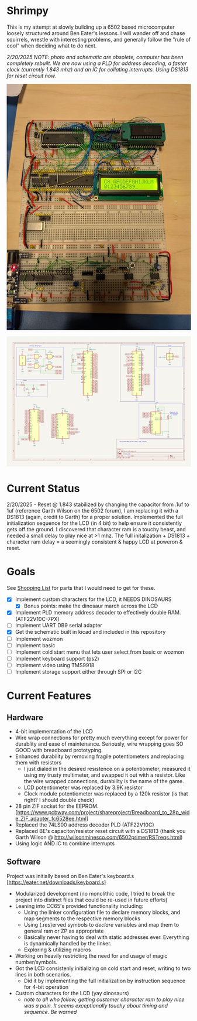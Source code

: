 # Shrimpy
This is my attempt at slowly building up a 6502 based microcomputer loosely structured around Ben Eater's lessons. I will wander off and chase squirrels, wrestle with interesting problems, and generally follow the "rule of cool" when deciding what to do next.

*2/20/2025 NOTE: photo and schematic are obsolete, computer has been completely rebuilt. We are now using a PLD for address decoding, a faster clock (currently 1.843 mhz) and an IC for collating interrupts. Using DS1813 for reset circuit now.*

![Image of build](build_photo.png)

![schematic](schematics/shrimpy.png)


# Current Status
2/20/2025 - Reset @ 1.843 stabilized by changing the capacitor from .1uf to 1uf (reference Garth Wilson on the 6502 forum), I am replacing it with a DS1813 (again, credit to Garth) for a proper solution. Implemented the full initialization sequence for the LCD (in 4 bit) to help ensure it consistently gets off the ground. I discovered that character ram is a touchy beast, and needed a small delay to play nice at >1 mhz. The full initalization + DS1813 + character ram delay = a seemingly consistent & happy LCD at poweron & reset.

# Goals
See [Shopping List](shopping_list.md) for parts that I would need to get for these.
- [x] Implement custom characters for the LCD, it NEEDS DINOSAURS
  - [x] Bonus points: make the dinosaur march across the LCD
- [X] Implement PLD memory address decoder to effectively double RAM. (ATF22V10C-7PX)
- [ ] Implement UART DB9 serial adapter
- [x] Get the schematic built in kicad and included in this repository
- [ ] Implement wozmon
- [ ] Implement basic
- [ ] Implement cold start menu that lets user select from basic or wozmon
- [ ] Implement keyboard support (ps2)
- [ ] Implement video using TMS9918
- [ ] Implement storage support either through SPI or I2C

# Current Features
## Hardware
* 4-bit implementation of the LCD
* Wire wrap connections for pretty much everything except for power for durablity and ease of maintenance. Seriously, wire wrapping goes SO GOOD with breadboard prototyping.
* Enhanced durability by removing fragile potentiometers and replacing them with resistors
  * I just dialed in the desired resistence on a potentiometer, measured it using my trusty multimeter, and swapped it out with a resistor. Like the wire wrapped connections, durability is the name of the game.
  * LCD potentiometer was replaced by 3.9K resistor
  * Clock module potentiometer was replaced by a 120k resistor (is that right? I should double check)
* 28 pin ZIF socket for the EEPROM. [https://www.pcbway.com/project/shareproject/Breadboard_to_28p_wide_ZIF_adapter_fc6528ee.html]
* Replaced the 74LS00 address decoder PLD (ATF22V10C)
* Replaced BE's capacitor/resistor reset circuit with a DS1813 (thank you Garth Wilson @ http://wilsonminesco.com/6502primer/RSTreqs.html)
* Using logic AND IC to combine interrupts
## Software
Project was initially based on Ben Eater's keyboard.s [https://eater.net/downloads/keyboard.s]
* Modularized development (no monolithic code, I tried to break the project into distinct files that could be re-used in future efforts)
* Leaning into CC65's provided functionality including:
  * Using the linker configuration file to declare memory blocks, and map segments to the respective memory blocks
  * Using (.res)erved symbols to _declare_ variables and map them to general ram or ZP as appropriate
  * Basically never having to deal with static addresses ever. Everything is dynamically handled by the linker.
  * Exploring & utilizing macros
* Working on heavily restricting the need for and usage of magic number/symbols.
* Got the LCD consistenly initializing on cold start and reset, writing to two lines in both scenarios.
  * Did it by implementing the full initialization by instruction sequence for 4-bit operation
* Custom characters for the LCD (yay dinosaurs)
  * *note to all who follow, getting customer character ram to play nice was a pain. It seems exceptionally touchy about timing and sequence. Be warned*
